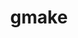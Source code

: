 ---
title: "gmake"
layout: cache
categories: [package, develop-2023-12-24]
meta: {"versions": ["4.4.1"], "compilers": ["apple-clang@=15.0.0", "cce@=15.0.1", "clang@=14.0.0", "gcc@=10.3.0", "gcc@=10.5.0", "gcc@=11.1.0", "gcc@=11.3.0", "gcc@=11.4.0", "gcc@=12.3.0", "gcc@=7.3.1", "gcc@=7.5.0", "gcc@=9.4.0", "oneapi@=2023.2.0"], "oss": ["amzn2", "rhel8", "sle_hpc15", "ubuntu18.04", "ubuntu20.04", "ubuntu22.04", "ventura"], "platforms": ["darwin", "linux"], "targets": ["aarch64", "neoverse_n1", "neoverse_v1", "ppc64le", "x86_64_v3", "x86_64_v4", "zen4"], "stacks": ["aws-isc", "aws-isc-aarch64", "build_systems", "data-vis-sdk", "developer-tools", "e4s", "e4s-cray-rhel", "e4s-cray-sles", "e4s-neoverse_v1", "e4s-oneapi", "e4s-power", "e4s-rocm-external", "ml-darwin-aarch64-mps", "ml-linux-x86_64-cpu", "ml-linux-x86_64-cuda", "ml-linux-x86_64-rocm", "radiuss", "radiuss-aws", "radiuss-aws-aarch64", "root", "tutorial"], "num_specs": 17, "num_specs_by_stack": {"ml-darwin-aarch64-mps": 1, "root": 17, "e4s-cray-rhel": 1, "aws-isc-aarch64": 2, "radiuss-aws-aarch64": 2, "radiuss-aws": 1, "aws-isc": 1, "e4s-cray-sles": 1, "build_systems": 1, "radiuss": 1, "developer-tools": 1, "e4s-power": 1, "e4s-neoverse_v1": 1, "tutorial": 4, "data-vis-sdk": 1, "e4s": 1, "e4s-rocm-external": 1, "e4s-oneapi": 1, "ml-linux-x86_64-cpu": 1, "ml-linux-x86_64-rocm": 1, "ml-linux-x86_64-cuda": 1}}
spec_details: [{"hash": "62ylhtcnqoldfzoub3pdhhhiyhgrotdc", "compiler": "apple-clang@=15.0.0", "versions": ["4.4.1"], "os": "ventura", "platform": "darwin", "target": "aarch64", "variants": ["build_system=generic", "~guile"], "stacks": ["ml-darwin-aarch64-mps", "root"], "size": "-", "tarball": "https://binaries.spack.io/releases/develop-2023-12-24/build_cache/darwin-ventura-aarch64/apple-clang-15.0.0/gmake-4.4.1/darwin-ventura-aarch64-apple-clang-15.0.0-gmake-4.4.1-62ylhtcnqoldfzoub3pdhhhiyhgrotdc.spack"}, {"hash": "3b467tfpdhijbtsmegymsuuhzml6ax5c", "compiler": "cce@=15.0.1", "versions": ["4.4.1"], "os": "rhel8", "platform": "linux", "target": "zen4", "variants": ["build_system=generic", "~guile"], "stacks": ["e4s-cray-rhel", "root"], "size": "-", "tarball": "https://binaries.spack.io/releases/develop-2023-12-24/build_cache/linux-rhel8-zen4/cce-15.0.1/gmake-4.4.1/linux-rhel8-zen4-cce-15.0.1-gmake-4.4.1-3b467tfpdhijbtsmegymsuuhzml6ax5c.spack"}, {"hash": "pgdcafuhhnzvv7m257wy3phbt7cevqkh", "compiler": "gcc@=7.3.1", "versions": ["4.4.1"], "os": "amzn2", "platform": "linux", "target": "aarch64", "variants": ["build_system=generic", "~guile"], "stacks": ["aws-isc-aarch64", "radiuss-aws-aarch64", "root"], "size": "-", "tarball": "https://binaries.spack.io/releases/develop-2023-12-24/build_cache/linux-amzn2-aarch64/gcc-7.3.1/gmake-4.4.1/linux-amzn2-aarch64-gcc-7.3.1-gmake-4.4.1-pgdcafuhhnzvv7m257wy3phbt7cevqkh.spack"}, {"hash": "ahth2kpa647uh6ixhdwbe3jrq3t7eiu4", "compiler": "gcc@=7.3.1", "versions": ["4.4.1"], "os": "amzn2", "platform": "linux", "target": "neoverse_n1", "variants": ["build_system=generic", "~guile"], "stacks": ["aws-isc-aarch64", "radiuss-aws-aarch64", "root"], "size": "-", "tarball": "https://binaries.spack.io/releases/develop-2023-12-24/build_cache/linux-amzn2-neoverse_n1/gcc-7.3.1/gmake-4.4.1/linux-amzn2-neoverse_n1-gcc-7.3.1-gmake-4.4.1-ahth2kpa647uh6ixhdwbe3jrq3t7eiu4.spack"}, {"hash": "ashzzobll3bn3y2bwodjwczfawuoy3y2", "compiler": "gcc@=7.3.1", "versions": ["4.4.1"], "os": "amzn2", "platform": "linux", "target": "x86_64_v3", "variants": ["build_system=generic", "~guile"], "stacks": ["radiuss-aws", "aws-isc", "root"], "size": "-", "tarball": "https://binaries.spack.io/releases/develop-2023-12-24/build_cache/linux-amzn2-x86_64_v3/gcc-7.3.1/gmake-4.4.1/linux-amzn2-x86_64_v3-gcc-7.3.1-gmake-4.4.1-ashzzobll3bn3y2bwodjwczfawuoy3y2.spack"}, {"hash": "i7nmczbcqesh34yy2y6tqokm5ihowkxn", "compiler": "gcc@=10.3.0", "versions": ["4.4.1"], "os": "sle_hpc15", "platform": "linux", "target": "x86_64_v4", "variants": ["build_system=generic", "~guile"], "stacks": ["e4s-cray-sles", "root"], "size": "-", "tarball": "https://binaries.spack.io/releases/develop-2023-12-24/build_cache/linux-sle_hpc15-x86_64_v4/gcc-10.3.0/gmake-4.4.1/linux-sle_hpc15-x86_64_v4-gcc-10.3.0-gmake-4.4.1-i7nmczbcqesh34yy2y6tqokm5ihowkxn.spack"}, {"hash": "kupelncn6fijqh55s6j7sze3ilbzbxun", "compiler": "gcc@=7.5.0", "versions": ["4.4.1"], "os": "ubuntu18.04", "platform": "linux", "target": "x86_64_v3", "variants": ["build_system=generic", "~guile"], "stacks": ["build_systems", "radiuss", "developer-tools", "root"], "size": "-", "tarball": "https://binaries.spack.io/releases/develop-2023-12-24/build_cache/linux-ubuntu18.04-x86_64_v3/gcc-7.5.0/gmake-4.4.1/linux-ubuntu18.04-x86_64_v3-gcc-7.5.0-gmake-4.4.1-kupelncn6fijqh55s6j7sze3ilbzbxun.spack"}, {"hash": "xgvg43i746nfjmzfmw7an46hbl3fh6vi", "compiler": "gcc@=9.4.0", "versions": ["4.4.1"], "os": "ubuntu20.04", "platform": "linux", "target": "ppc64le", "variants": ["build_system=generic", "~guile"], "stacks": ["e4s-power", "root"], "size": "-", "tarball": "https://binaries.spack.io/releases/develop-2023-12-24/build_cache/linux-ubuntu20.04-ppc64le/gcc-9.4.0/gmake-4.4.1/linux-ubuntu20.04-ppc64le-gcc-9.4.0-gmake-4.4.1-xgvg43i746nfjmzfmw7an46hbl3fh6vi.spack"}, {"hash": "7nubynxnu3okwp4z3fuxgiljzobdfjbr", "compiler": "gcc@=11.4.0", "versions": ["4.4.1"], "os": "ubuntu20.04", "platform": "linux", "target": "neoverse_v1", "variants": ["build_system=generic", "~guile"], "stacks": ["e4s-neoverse_v1", "root"], "size": "-", "tarball": "https://binaries.spack.io/releases/develop-2023-12-24/build_cache/linux-ubuntu20.04-neoverse_v1/gcc-11.4.0/gmake-4.4.1/linux-ubuntu20.04-neoverse_v1-gcc-11.4.0-gmake-4.4.1-7nubynxnu3okwp4z3fuxgiljzobdfjbr.spack"}, {"hash": "wtqmyvbuinabqayooiubmkf33e6poipd", "compiler": "gcc@=11.4.0", "versions": ["4.4.1"], "os": "ubuntu22.04", "platform": "linux", "target": "x86_64_v3", "variants": ["build_system=generic", "~guile"], "stacks": ["tutorial", "root"], "size": "-", "tarball": "https://binaries.spack.io/releases/develop-2023-12-24/build_cache/linux-ubuntu22.04-x86_64_v3/gcc-11.4.0/gmake-4.4.1/linux-ubuntu22.04-x86_64_v3-gcc-11.4.0-gmake-4.4.1-wtqmyvbuinabqayooiubmkf33e6poipd.spack"}, {"hash": "r5ytf3a3sa2o6lsvshydoey7qbptnghe", "compiler": "gcc@=11.1.0", "versions": ["4.4.1"], "os": "ubuntu20.04", "platform": "linux", "target": "x86_64_v3", "variants": ["build_system=generic", "~guile"], "stacks": ["data-vis-sdk", "root"], "size": "-", "tarball": "https://binaries.spack.io/releases/develop-2023-12-24/build_cache/linux-ubuntu20.04-x86_64_v3/gcc-11.1.0/gmake-4.4.1/linux-ubuntu20.04-x86_64_v3-gcc-11.1.0-gmake-4.4.1-r5ytf3a3sa2o6lsvshydoey7qbptnghe.spack"}, {"hash": "qtdoin3ot2dvqwdrexkwyflqdmpqbmgu", "compiler": "gcc@=11.4.0", "versions": ["4.4.1"], "os": "ubuntu20.04", "platform": "linux", "target": "x86_64_v3", "variants": ["build_system=generic", "~guile"], "stacks": ["e4s", "e4s-rocm-external", "root"], "size": "-", "tarball": "https://binaries.spack.io/releases/develop-2023-12-24/build_cache/linux-ubuntu20.04-x86_64_v3/gcc-11.4.0/gmake-4.4.1/linux-ubuntu20.04-x86_64_v3-gcc-11.4.0-gmake-4.4.1-qtdoin3ot2dvqwdrexkwyflqdmpqbmgu.spack"}, {"hash": "u7u6daavwhqqefs6z2ncwp663v6od3a3", "compiler": "oneapi@=2023.2.0", "versions": ["4.4.1"], "os": "ubuntu20.04", "platform": "linux", "target": "x86_64_v3", "variants": ["build_system=generic", "~guile"], "stacks": ["e4s-oneapi", "root"], "size": "-", "tarball": "https://binaries.spack.io/releases/develop-2023-12-24/build_cache/linux-ubuntu20.04-x86_64_v3/oneapi-2023.2.0/gmake-4.4.1/linux-ubuntu20.04-x86_64_v3-oneapi-2023.2.0-gmake-4.4.1-u7u6daavwhqqefs6z2ncwp663v6od3a3.spack"}, {"hash": "aprt6odv6y2msiodskezgd7au6fwg7k6", "compiler": "gcc@=11.3.0", "versions": ["4.4.1"], "os": "ubuntu22.04", "platform": "linux", "target": "x86_64_v3", "variants": ["build_system=generic", "~guile"], "stacks": ["ml-linux-x86_64-cpu", "ml-linux-x86_64-rocm", "ml-linux-x86_64-cuda", "root"], "size": "-", "tarball": "https://binaries.spack.io/releases/develop-2023-12-24/build_cache/linux-ubuntu22.04-x86_64_v3/gcc-11.3.0/gmake-4.4.1/linux-ubuntu22.04-x86_64_v3-gcc-11.3.0-gmake-4.4.1-aprt6odv6y2msiodskezgd7au6fwg7k6.spack"}, {"hash": "usgc64rdtges2f44yvzeqbxmlifj5gd7", "compiler": "gcc@=10.5.0", "versions": ["4.4.1"], "os": "ubuntu22.04", "platform": "linux", "target": "x86_64_v3", "variants": ["build_system=generic", "~guile"], "stacks": ["tutorial", "root"], "size": "-", "tarball": "https://binaries.spack.io/releases/develop-2023-12-24/build_cache/linux-ubuntu22.04-x86_64_v3/gcc-10.5.0/gmake-4.4.1/linux-ubuntu22.04-x86_64_v3-gcc-10.5.0-gmake-4.4.1-usgc64rdtges2f44yvzeqbxmlifj5gd7.spack"}, {"hash": "x4kaxpk5qo3wijrobpindz4346m4po5g", "compiler": "clang@=14.0.0", "versions": ["4.4.1"], "os": "ubuntu22.04", "platform": "linux", "target": "x86_64_v3", "variants": ["build_system=generic", "~guile"], "stacks": ["tutorial", "root"], "size": "-", "tarball": "https://binaries.spack.io/releases/develop-2023-12-24/build_cache/linux-ubuntu22.04-x86_64_v3/clang-14.0.0/gmake-4.4.1/linux-ubuntu22.04-x86_64_v3-clang-14.0.0-gmake-4.4.1-x4kaxpk5qo3wijrobpindz4346m4po5g.spack"}, {"hash": "4cbniceyjdxyfo3tugebkl3eqjn4n57b", "compiler": "gcc@=12.3.0", "versions": ["4.4.1"], "os": "ubuntu22.04", "platform": "linux", "target": "x86_64_v3", "variants": ["build_system=generic", "~guile"], "stacks": ["tutorial", "root"], "size": "-", "tarball": "https://binaries.spack.io/releases/develop-2023-12-24/build_cache/linux-ubuntu22.04-x86_64_v3/gcc-12.3.0/gmake-4.4.1/linux-ubuntu22.04-x86_64_v3-gcc-12.3.0-gmake-4.4.1-4cbniceyjdxyfo3tugebkl3eqjn4n57b.spack"}]
---